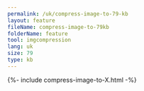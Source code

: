 ```yaml
---
permalink: /uk/compress-image-to-79-kb
layout: feature
fileName: compress-image-to-79kb
folderName: feature
tool: imgcompression
lang: uk
size: 79
type: kb
---
```


{%- include compress-image-to-X.html -%}
